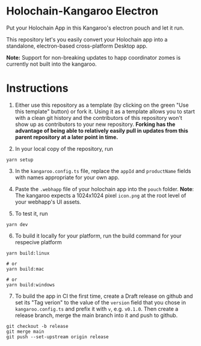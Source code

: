 # Holochain-Kangaroo Electron

Put your Holochain App in this Kangaroo's electron pouch and let it run.

This repository let's you easily convert your Holochain app into a standalone, electron-based cross-platform Desktop app.

**Note:** Support for non-breaking updates to happ coordinator zomes is currently not built into the kangaroo.


# Instructions

1. Either use this repository as a template (by clicking on the green "Use this template" button) or fork it.
Using it as a template allows you to start with a clean git history and the contributors of this repository won't show up as contributors to your new repository. **Forking has the advantage of being able to relatively easily pull in updates from this parent repository at a later point in time.**

2. In your local copy of the repository, run

```
yarn setup
```

3. In the `kangaroo.config.ts` file, replace the `appId` and `productName` fields with names appropriate for your own app.

4. Paste the `.webhapp` file of your holochain app into the `pouch` folder.
**Note**: The kangaroo expects a 1024x1024 pixel `icon.png` at the root level of your webhapp's UI assets.

5. To test it, run
```
yarn dev
```

6. To build it locally for your platform, run the build command for your respecive platform
```
yarn build:linux

# or
yarn build:mac

# or
yarn build:windows
```

7. To build the app in CI the first time, create a Draft release on github and set its "Tag verion" to the value of the `version` field that you chose in `kangaroo.config.ts` and prefix it with `v`, e.g. `v0.1.0`. Then create a release branch, merge the main branch into it and push to github.

```
git checkout -b release
git merge main
git push --set-upstream origin release
```











